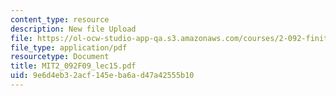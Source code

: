 ```yaml
---
content_type: resource
description: New file Upload
file: https://ol-ocw-studio-app-qa.s3.amazonaws.com/courses/2-092-finite-element-analysis-of-solids-and-fluids-i-fall-2009/9e6d4eb32acf145eba6ad47a42555b10_MIT2_092F09_lec15.pdf
file_type: application/pdf
resourcetype: Document
title: MIT2_092F09_lec15.pdf
uid: 9e6d4eb3-2acf-145e-ba6a-d47a42555b10
---
```


